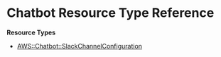 # Chatbot Resource Type Reference<a name="AWS_Chatbot"></a>

**Resource Types**
+ [AWS::Chatbot::SlackChannelConfiguration](aws-resource-chatbot-slackchannelconfiguration.md)